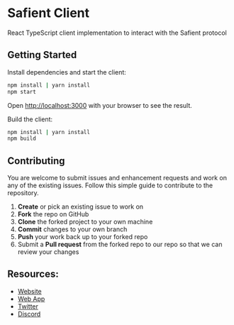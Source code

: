 # Safient Client

React TypeScript client implementation to interact with the Safient protocol


## Getting Started

Install dependencies and start the client:

```bash
npm install | yarn install
npm start
```
Open [http://localhost:3000](http://localhost:3000) with your browser to see the result.

Build the client:

```bash
npm install | yarn install
npm build
```

## Contributing

You are welcome to submit issues and enhancement requests and work on any of the existing issues. Follow this simple guide to contribute to the repository.

 1. **Create** or pick an existing issue to work on
 2. **Fork** the repo on GitHub
 3. **Clone** the forked project to your own machine
 4. **Commit** changes to your own branch
 5. **Push** your work back up to your forked repo
 6. Submit a **Pull request** from the forked repo to our repo so that we can review your changes

## Resources:

* [Website](https://safient.co)
* [Web App](https://app.safient.co)
* [Twitter](https://twitter.con/safientio)
* [Discord](https://discord.safient.io)
